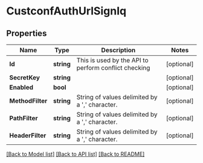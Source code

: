 # CustconfAuthUrlSignIq

## Properties

Name | Type | Description | Notes
------------ | ------------- | ------------- | -------------
**Id** | **string** | This is used by the API to perform conflict checking | [optional] 
**SecretKey** | **string** |  | [optional] 
**Enabled** | **bool** |  | [optional] 
**MethodFilter** | **string** | String of values delimited by a &#39;,&#39; character. | [optional] 
**PathFilter** | **string** | String of values delimited by a &#39;,&#39; character. | [optional] 
**HeaderFilter** | **string** | String of values delimited by a &#39;,&#39; character. | [optional] 

[[Back to Model list]](../README.md#documentation-for-models) [[Back to API list]](../README.md#documentation-for-api-endpoints) [[Back to README]](../README.md)


